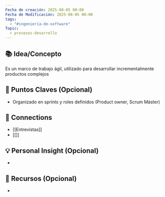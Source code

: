 ```yaml
---
Fecha de creación: 2025-08-05 00:00
Fecha de Modificación: 2025-08-05 00:00
tags:
  - "#ingeniería-de-software"
Topic:
  - procesos-desarrollo
---
```



## 📚 Idea/Concepto 

Es un marco de trabajo ágil, utilizado para desarrollar incrementalmente productos complejos
## 📌 Puntos Claves (Opcional)
- Organizado en sprints y roles definidos (Product owner, Scrum Máster)

## 🔗 Connections
- [[Entrevistas]]
- [[]]

## 💡 Personal Insight (Opcional)
- 
## 🧾 Recursos (Opcional)
- 